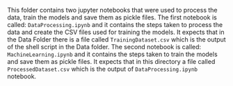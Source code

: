 This folder contains two jupyter notebooks that were used to process the data, train the models and save them as pickle files.
The first notebook is called:
 `DataProcessing.ipynb` and it contains the steps taken to process the data and create the CSV files used for training the models. It expects that in the Data Folder there is a file called `TrainingDataset.csv` which is the output of the shell script in the Data folder.
The second notebook is called:
`MachineLearning.ipynb` and it contains the steps taken to train the models and save them as pickle files. It expects that in this directory a file called `ProcessedDataset.csv` which is the output of `DataProcessing.ipynb` notebook.